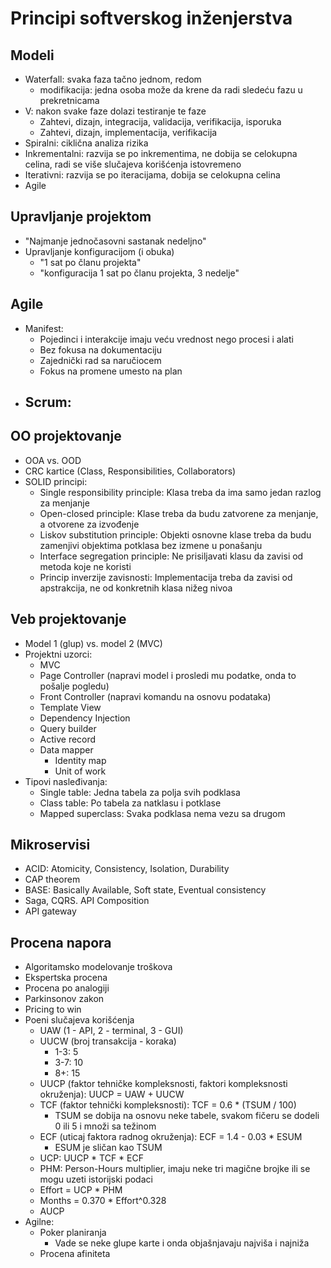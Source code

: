 # Principi softverskog inženjerstva
## Modeli
- Waterfall: svaka faza tačno jednom, redom
    - modifikacija: jedna osoba može da krene da radi sledeću fazu u prekretnicama
- V: nakon svake faze dolazi testiranje te faze
    - Zahtevi, dizajn, integracija, validacija, verifikacija, isporuka
    - Zahtevi, dizajn, implementacija, verifikacija
- Spiralni: ciklična analiza rizika
- Inkrementalni: razvija se po inkrementima, ne dobija se celokupna celina, radi se više slučajeva korišćenja istovremeno
- Iterativni: razvija se po iteracijama, dobija se celokupna celina
- Agile

## Upravljanje projektom
- "Najmanje jednočasovni sastanak nedeljno"
- Upravljanje konfiguracijom (i obuka)
    - "1 sat po članu projekta"
    - "konfiguracija 1 sat po članu projekta, 3 nedelje"

## Agile
- Manifest:
    - Pojedinci i interakcije imaju veću vrednost nego procesi i alati
    - Bez fokusa na dokumentaciju
    - Zajednički rad sa naručiocem
    - Fokus na promene umesto na plan
- Scrum:
    - 

## OO projektovanje
- OOA vs. OOD
- CRC kartice (Class, Responsibilities, Collaborators)
- SOLID principi:
    - Single responsibility principle: Klasa treba da ima samo jedan razlog za menjanje
    - Open-closed principle: Klase treba da budu zatvorene za menjanje, a otvorene za izvođenje
    - Liskov substitution principle: Objekti osnovne klase treba da budu zamenjivi objektima potklasa bez izmene u ponašanju
    - Interface segregation principle: Ne prisiljavati klasu da zavisi od metoda koje ne koristi
    - Princip inverzije zavisnosti: Implementacija treba da zavisi od apstrakcija, ne od konkretnih klasa nižeg nivoa

## Veb projektovanje
- Model 1 (glup) vs. model 2 (MVC)
- Projektni uzorci:
    - MVC
    - Page Controller (napravi model i prosledi mu podatke, onda to pošalje pogledu)
    - Front Controller (napravi komandu na osnovu podataka)
    - Template View
    - Dependency Injection
    - Query builder
    - Active record
    - Data mapper
        - Identity map
        - Unit of work
- Tipovi nasleđivanja:
    - Single table: Jedna tabela za polja svih podklasa
    - Class table: Po tabela za natklasu i potklase
    - Mapped superclass: Svaka podklasa nema vezu sa drugom

## Mikroservisi
- ACID: Atomicity, Consistency, Isolation, Durability
- CAP theorem
- BASE: Basically Available, Soft state, Eventual consistency
- Saga, CQRS. API Composition
- API gateway

## Procena napora
- Algoritamsko modelovanje troškova
- Ekspertska procena
- Procena po analogiji
- Parkinsonov zakon
- Pricing to win
- Poeni slučajeva korišćenja
    - UAW (1 - API, 2 - terminal, 3 - GUI)
    - UUCW (broj transakcija - koraka)
        - 1-3: 5
        - 3-7: 10
        - 8+: 15
    - UUCP (faktor tehničke kompleksnosti, faktori kompleksnosti okruženja): UUCP = UAW + UUCW
    - TCF (faktor tehnički kompleksnosti): TCF = 0.6 * (TSUM / 100)
        - TSUM se dobija na osnovu neke tabele, svakom fičeru se dodeli 0 ili 5 i množi sa težinom
    - ECF (uticaj faktora radnog okruženja): ECF = 1.4 - 0.03 * ESUM
        - ESUM je sličan kao TSUM
    - UCP: UUCP * TCF * ECF
    - PHM: Person-Hours multiplier, imaju neke tri magične brojke ili se mogu uzeti istorijski podaci
    - Effort = UCP * PHM
    - Months = 0.370 * Effort^0.328
    - AUCP
- Agilne:
    - Poker planiranja
        - Vade se neke glupe karte i onda objašnjavaju najviša i najniža
    - Procena afiniteta
